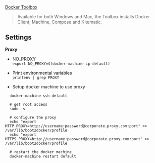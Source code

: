 [Docker Toolbox](https://www.docker.com/docker-toolbox)
> Available for both Windows and Mac, the Toolbox installs Docker Client, Machine, Compose and Kitematic.

## Settings
**Proxy**
- NO_PROXY  
`export NO_PROXY=$(docker-machine ip default)`

- Print environmental variables  
`printenv | grep PROXY`

- Setup docker machine to use proxy  
```
  docker-machine ssh default  

  # get root access  
  sudo -s

  # configure the proxy
  echo "export HTTP_PROXY=http://username:password@corporate.proxy.com:port" >> /var/lib/boot2docker/profile
  echo "export HTTPS_PROXY=http://username:password@corporate.proxy.com:port" >> /var/lib/boot2docker/profile

  # restart the docker machine
  docker-machine restart default
```
